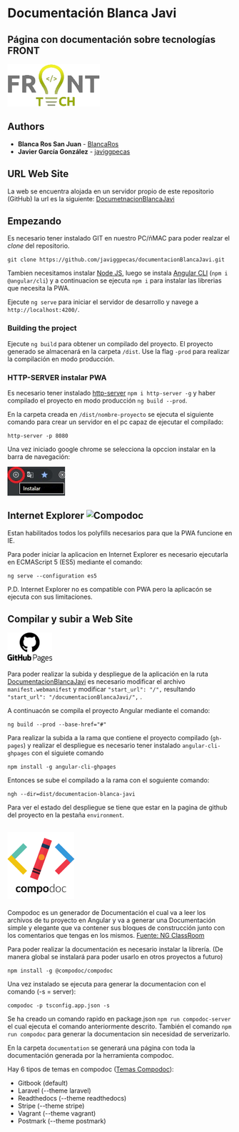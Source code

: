 # Documentación Blanca Javi
## Página con documentación sobre tecnologías FRONT 

![Front Logo](https://github.com/javiggpecas/documentacionBlancaJavi/blob/master/src/assets/images/logo-front.png?raw=true "Front Logo")

## Authors

* **Blanca Ros San Juan** - [BlancaRos](https://github.com/BlancaRos)
* **Javier García González** - [javiggpecas](https://github.com/javiggpecas)

## URL Web Site

La web se encuentra alojada en un servidor propio de este repositorio (GitHub) la url es la siguiente: [DocumetnacionBlancaJavi](https://javiggpecas.github.io/documentacionBlancaJavi)

## Empezando
Es necesario tener instalado GIT en nuestro PC/ñMAC para poder realzar el *clone* del repositorio.

    git clone https://github.com/javiggpecas/documentacionBlancaJavi.git

Tambien necesitamos instalar [Node JS](https://nodejs.org/es/), luego se instala [Angular CLI](https://cli.angular.io/) (`npm i @angular/cli`) y a continuacion se ejecuta `npm i` para instalar las librerias que necesita la PWA.

Ejecute `ng serve` para iniciar el servidor de desarrollo y navege a `http://localhost:4200/`.

### Building the project
Ejecute `ng build` para obtener un compilado del proyecto. El proyecto generado se almacenará en la carpeta `/dist`. Use la flag `-prod` para realizar la compilación en modo producción.

### HTTP-SERVER instalar PWA
Es necesario tener instalado [http-server](https://www.npmjs.com/package/http-server) `npm i http-server -g` y haber compilado el proyecto en modo producción `ng build --prod`.

En la carpeta creada en `/dist/nombre-proyecto` se ejecuta el siguiente comando para crear un servidor en el pc capaz de ejecutar el compilado:

    http-server -p 8080

Una vez iniciado google chrome se selecciona la opccion instalar en la barra de navegación:

![Ejemplo instalar Google Chrome](https://github.com/javiggpecas/documentacionBlancaJavi/blob/master/src/assets/images/install-chrome-pwa.jpg?raw=true "Boton Instalar Chrome")

## Internet Explorer <img src="https://upload.wikimedia.org/wikipedia/commons/1/1f/Internet_Explorer_10%2B11_computer_icon.png" data-canonical-src="https://github.com/javiggpecas/documentacionBlancaJavi/blob/master/src/assets/images/compodoc-vectorise.png?raw=true" alt="Compodoc" title="Compodoc" width="25"/>

Estan habilitados todos los polyfills necesarios para que la PWA funcione en IE.

Para poder iniciar la aplicacion en Internet Explorer es necesario ejecutarla en ECMAScript 5 (ES5) mediante el comando:
    
    ng serve --configuration es5

P.D. Internet Explorer no es compatible con PWA pero la aplicacón se ejecuta con sus limitaciones.

## Compilar y subir a Web Site
[<img src="https://github.com/javiggpecas/documentacionBlancaJavi/blob/master/src/assets/images/githubpageslogo.png?raw=true" data-canonical-src="https://github.com/javiggpecas/documentacionBlancaJavi/blob/master/src/assets/images/githubpageslogo.png?raw=true" alt="GitHub Pages" title="GitHub Pages" width="100"/>](https://pages.github.com/)

Para poder realizar la subida y despliegue de la aplicación en la ruta [DocumentacionBlancaJavi](https://javiggpecas.github.io/documentacionBlancaJavi) es necesario modificar el archivo `manifest.webmanifest` y modificar 
`"start_url": "/",` resultando `"start_url": "/documentacionBlancaJavi/",` .

A continuacón se compila el proyecto Angular mediante el comando:

    ng build --prod --base-href="#"

Para realizar la subida a la rama que contiene el proyecto compilado (`gh-pages`) y realizar el despliegue es necesario tener instalado `angular-cli-ghpages` con el siguiete comando

    npm install -g angular-cli-ghpages

Entonces se sube el compilado a la rama con el soguiente comando:

    ngh --dir=dist/documentacion-blanca-javi

Para ver el estado del despliegue se tiene que estar en la pagina de github del proyecto en la pestaña `environment`.

## [<img src="https://github.com/javiggpecas/documentacionBlancaJavi/blob/master/src/assets/images/compodoc-vectorise.png?raw=true" data-canonical-src="https://github.com/javiggpecas/documentacionBlancaJavi/blob/master/src/assets/images/compodoc-vectorise.png?raw=true" alt="Compodoc" title="Compodoc" width="150"/>](https://compodoc.app/)

Compodoc es un generador de Documentación el cual va a leer los archivos de tu proyecto en Angular y va a generar una Documentación simple y elegante que va contener sus bloques de construcción junto con los comentarios que tengas en los mismos. [Fuente: NG ClassRoom](https://blog.ng-classroom.com/blog/ionic/compodoc-documentacion_ionic_apps/)

Para poder realizar la documentación es necesario instalar la librería. (De manera global se instalará para poder usarlo en otros proyectos a futuro)

    npm install -g @compodoc/compodoc

Una vez instalado se ejecuta para generar la documentacion con el comando (-s = server):

    compodoc -p tsconfig.app.json -s

Se ha creado un comando rapido en package.json `npm run compodoc-server` el cual ejecuta el comando anteriormente descrito.
También el comando `npm run compodoc` para generar la documentacion sin necesidad de serverizarlo.

En la carpeta `documentation` se generará una página con toda la documentación generada por la herramienta compodoc.

Hay 6 tipos de temas en compodoc ([Temas Compodoc](https://compodoc.app/guides/themes.html)):

- Gitbook (default)
- Laravel (--theme laravel)
- Readthedocs (--theme readthedocs)
- Stripe (--theme stripe)
- Vagrant (--theme vagrant)
- Postmark (--theme postmark)  
